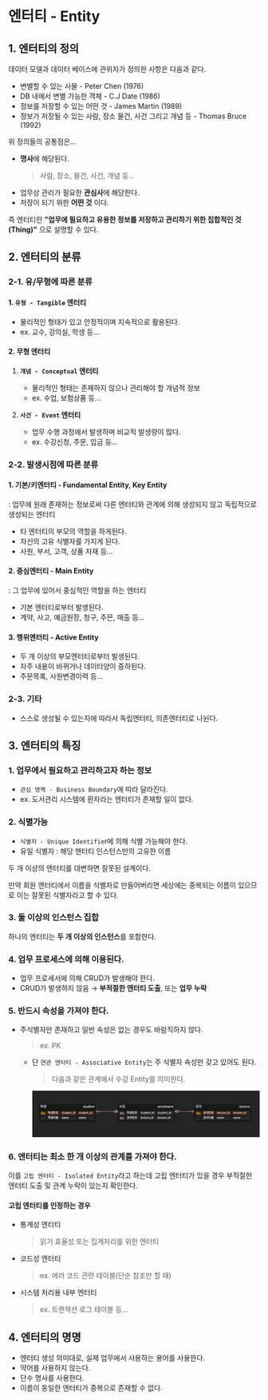 # 엔터티 - Entity
## 1. 엔터티의 정의
데이터 모델과 데이터 베이스에 관위자가 정의한 사항은 다음과 같다.
- 변별할 수 있는 사물 - Peter Chen (1976)
- DB 내에서 변별 가능한 객체 - C.J Date (1986)
- 정보를 저장할 수 있는 어떤 것 - James Martin (1989)
- 정보가 저장될 수 있는 사람, 장소 물건, 사건 그리고 개념 등 - Thomas Bruce (1992)

위 정의들의 공통점은...
- **명사**에 해당된다.
  > 사람, 장소, 물건, 사건, 개념 등...
- 업무상 관리가 필요한 **관심사**에 해당한다.
- 저장이 되기 위한 **어떤 것** 이다.

즉 엔터티란 **"업무에 필요하고 유용한 정보를 저장하고 관리하기 위한 집합적인 것(Thing)"** 으로 설명할 수 있다.

## 2. 엔터티의 분류

### 2-1. 유/무형에 따른 분류

#### 1. `유형 - Tangible` 엔터티
- 물리적인 형태가 있고 안정적이며 지속적으로 활용된다.
- ex. 교수, 강의실, 학생 등...

#### 2. 무형 엔터티
  1. **`개념 - Conceptual` 엔터티**
     - 물리적인 형태는 존재하지 않으나 관리해야 할 개념적 정보
     - ex. 수업, 보험상품 등...

  2. **`사건 - Event` 엔터티**
     - 업무 수행 과정에서 발생하며 비교적 발생량이 많다.
     - ex. 수강신청, 주문, 입금 등...

### 2-2. 발생시점에 따른 분류
#### 1. 기본/키엔터티 - Fundamental Entity, Key Entity
: 업무에 원래 존재하는 정보로써 다른 엔터티와 관계에 의해 생성되지 않고 독립적으로 생성되는 엔터티
- 타 엔터티의 부모의 역할을 하게된다.
- 자신의 고유 식별자를 가지게 된다.
- 사원, 부서, 고객, 상품 자재 등...

#### 2. 중심엔터티 - Main Entity
: 그 업무에 있어서 중심적인 역할을 하는 엔터티
- 기본 엔터티로부터 발생된다.
- 계약, 사고, 예금원장, 청구, 주믄, 매출 등...

#### 3. 행위엔터티 - Active Entity
- 두 개 이상의 부모엔터티로부터 발생된다.
- 자주 내용이 바뀌거나 데이터양이 증하된다.
- 주문목록, 사원변경이력 등...

### 2-3. 기타
- 스스로 생성될 수 있는지에 따라서 독립엔터티, 의존엔터티로 나뉜다.


## 3. 엔터티의 특징
### 1. 업무에서 필요하고 관리하고자 하는 정보
- `관심 영역 - Business Boundary`에 따라 달라진다.
- ex. 도서관리 시스템에 환자라는 엔터티가 존재할 일이 없다.

### 2. 식별가능
- `식별자 - Unique Identifie`r에 의해 식별 가능해야 한다.
- 유일 식별자 : 해당 엔터티 인스턴스만의 고유한 이름

두 개 이상의 엔터티를 대변하면 잘못된 설계이다.

만약 회원 엔터티에서 이름을 식별자로 만들어버리면 세상에는 중복되는 이름이 있으므로 이는 잘못된 식별자라고 할 수 있다.

### 3. 둘 이상의 인스턴스 집합
하나의 엔터티는 **두 개 이상의 인스턴스**를 포함한다.

### 4. 업무 프로세스에 의해 이용된다.
- 업무 프로세서에 의해 CRUD가 발생해야 한다.
- CRUD가 발생하지 않음 &rarr; **부적절한 엔터티 도출**, 또는 **업무 누락**

### 5. 반드시 속성을 가져야 한다.
- 주식별자만 존재하고 일반 속성은 없는 경우도 바람직하지 않다.
  > ex. PK
    - 단 `연관 엔터티 - Associative Entity`는 주 식별자 속성만 갖고 있어도 된다. 
        > 다음과 같은 관계에서 수강 Entity를 의미한다.
        <img src="img/associative-entity-ex.png">

### 6. 엔터티는 최소 한 개 이상의 관계를 가져야 한다.
이를 `고립 엔터티 - Isolated Entity`라고 하는데 고립 엔터티가 있을 경우 부적절한 엔터티 도출 및 관계 누락이 있는지 확인한다.

#### 고립 엔터티를 인정하는 경우
- 통계성 엔터티
  > 읽기 효율성 또는 집계처리를 위한 엔터티
- 코드성 엔터티
  > ex. 에러 코드 관련 테이블(단순 참조만 할 때)
- 시스템 처리용 내부 엔터티
  > ex. 트랜잭션 로그 테이블 등...


## 4. 엔터티의 명명
- 엔터티 생성 의미대로, 실제 업무에서 사용하는 용어를 사용한다.
- 약어를 사용하지 않는다.
- 단수 명사를 사용한다.
- 이름이 동일한 엔터티가 중복으로 존재할 수 없다.